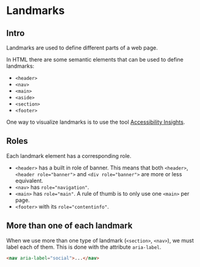 # Landmarks

## Intro

Landmarks are used to define different parts of a web page.

In HTML there are some semantic elements that can be used to define landmarks:

- `<header>`
- `<nav>`
- `<main>`
- `<aside>`
- `<section>`
- `<footer>`

One way to visualize landmarks is to use the tool [Accessibility Insights](https://accessibilityinsights.io/).


## Roles

Each landmark element has a corresponding role. 

- `<header>` has a built in role of banner. This means that both `<header>`, `<header role="banner">` and `<div role="banner">` are more or less equivalent.
- `<nav>` has `role="navigation"`. 
- `<main>` has `role="main"`. A rule of thumb is to only use one `<main>` per page.
- `<footer>` with its `role="contentinfo"`.


## More than one of each landmark

When we use more than one type of landmark (`<section>`, `<nav>`), we must label each of them. This is done with the attribute `aria-label`.

```html
<nav aria-label="social">...</nav>
```
